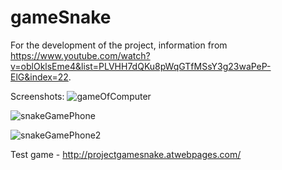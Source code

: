 # gameSnake

For the development of the project, information from https://www.youtube.com/watch?v=oblOklsEme4&list=PLVHH7dQKu8pWqGTfMSsY3g23waPeP-ElG&index=22.

Screenshots:
![gameOfComputer](https://user-images.githubusercontent.com/81486992/186840113-83328361-815b-43f6-9d96-2603d910a7cd.png)

![snakeGamePhone](https://user-images.githubusercontent.com/81486992/186840321-99eba524-8218-430e-97b4-4568544d1160.png)

![snakeGamePhone2](https://user-images.githubusercontent.com/81486992/186840386-0cb9bb60-2ed1-45f8-8e4e-fff132024737.png)


Test game - http://projectgamesnake.atwebpages.com/
